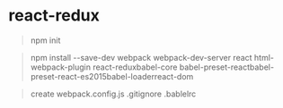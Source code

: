 # react-redux

> npm init

> npm install --save-dev webpack webpack-dev-server react html-webpack-plugin react-reduxbabel-core babel-preset-reactbabel-preset-react-es2015babel-loaderreact-dom

> create webpack.config.js .gitignore .bablelrc 
